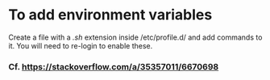 # To add environment variables

Create a file with a _.sh_ extension inside /etc/profile.d/ and add commands to it. You will need to re-login to enable these.

### Cf. https://stackoverflow.com/a/35357011/6670698